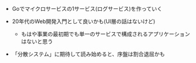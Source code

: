 - Goでマイクロサービスの1サービス(ログサービス)を作っていく

- 20年代のWeb開発入門として良いかも(UI層の話はないけど)
    - もはや事業の最初期でも単一のサービスで構成されるアプリケーションはないと思う
- 「分散システム」に期待して読み始めると、序盤は割合退屈かも

